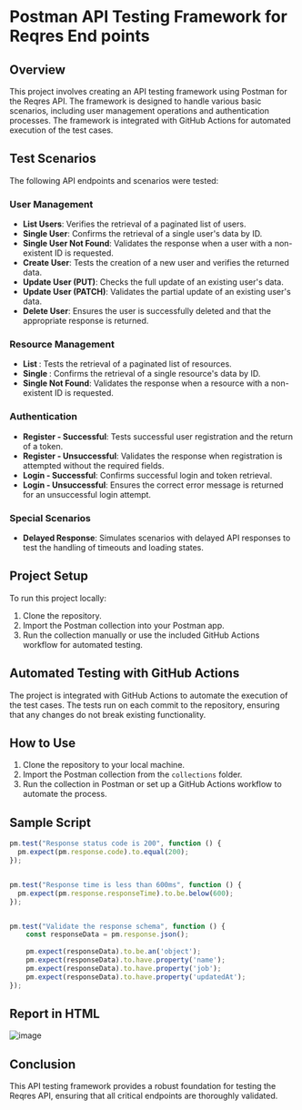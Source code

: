 # Postman API Testing Framework for Reqres End points

## Overview

This project involves creating an API testing framework using Postman for the Reqres API. The framework is designed to handle various basic scenarios, including user management operations and authentication processes. The framework is integrated with GitHub Actions for automated execution of the test cases.

## Test Scenarios

The following API endpoints and scenarios were tested:

### User Management
- **List Users**: Verifies the retrieval of a paginated list of users.
- **Single User**: Confirms the retrieval of a single user's data by ID.
- **Single User Not Found**: Validates the response when a user with a non-existent ID is requested.
- **Create User**: Tests the creation of a new user and verifies the returned data.
- **Update User (PUT)**: Checks the full update of an existing user's data.
- **Update User (PATCH)**: Validates the partial update of an existing user's data.
- **Delete User**: Ensures the user is successfully deleted and that the appropriate response is returned.

### Resource Management
- **List <resource>**: Tests the retrieval of a paginated list of resources.
- **Single <resource>**: Confirms the retrieval of a single resource's data by ID.
- **Single <resource> Not Found**: Validates the response when a resource with a non-existent ID is requested.

### Authentication
- **Register - Successful**: Tests successful user registration and the return of a token.
- **Register - Unsuccessful**: Validates the response when registration is attempted without the required fields.
- **Login - Successful**: Confirms successful login and token retrieval.
- **Login - Unsuccessful**: Ensures the correct error message is returned for an unsuccessful login attempt.

### Special Scenarios
- **Delayed Response**: Simulates scenarios with delayed API responses to test the handling of timeouts and loading states.

## Project Setup

To run this project locally:

1. Clone the repository.
2. Import the Postman collection into your Postman app.
3. Run the collection manually or use the included GitHub Actions workflow for automated testing.

## Automated Testing with GitHub Actions

The project is integrated with GitHub Actions to automate the execution of the test cases. The tests run on each commit to the repository, ensuring that any changes do not break existing functionality.

## How to Use

1. Clone the repository to your local machine.
2. Import the Postman collection from the `collections` folder.
3. Run the collection in Postman or set up a GitHub Actions workflow to automate the process.

## Sample Script
```js
pm.test("Response status code is 200", function () {
  pm.expect(pm.response.code).to.equal(200);
});


pm.test("Response time is less than 600ms", function () {
  pm.expect(pm.response.responseTime).to.be.below(600);
});


pm.test("Validate the response schema", function () {
    const responseData = pm.response.json();
    
    pm.expect(responseData).to.be.an('object');
    pm.expect(responseData).to.have.property('name');
    pm.expect(responseData).to.have.property('job');
    pm.expect(responseData).to.have.property('updatedAt');
});

```

## Report in HTML
![image](https://github.com/user-attachments/assets/d8d5ad14-0124-4e96-93f1-404e1fa031e1)


## Conclusion

This API testing framework provides a robust foundation for testing the Reqres API, ensuring that all critical endpoints are thoroughly validated.
